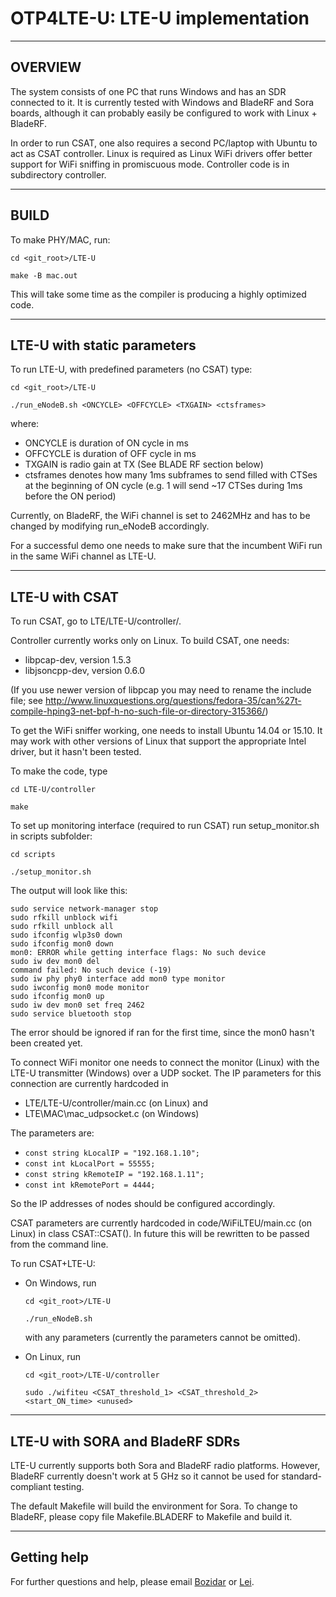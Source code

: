 # OTP4LTE-U: LTE-U implementation

***************************************************************************************
## OVERVIEW


The system consists of one PC that runs Windows and has an SDR
connected to it. It is currently tested with Windows and BladeRF and
Sora boards, although it can probably easily be configured to work
with Linux + BladeRF. 

In order to run CSAT, one also requires a second PC/laptop with Ubuntu
to act as CSAT controller. Linux is required as Linux WiFi drivers
offer better support for WiFi sniffing in promiscuous mode. Controller
code is in subdirectory controller.




***************************************************************************************
## BUILD


To make PHY/MAC, run:

`cd <git_root>/LTE-U`

`make -B mac.out`

This will take some time as the compiler is producing a highly optimized code. 



***************************************************************************************
## LTE-U with static parameters


To run LTE-U, with predefined parameters (no CSAT) type:

`cd <git_root>/LTE-U`

`./run_eNodeB.sh <ONCYCLE> <OFFCYCLE> <TXGAIN> <ctsframes>`

where:
- ONCYCLE is duration of ON cycle in ms
- OFFCYCLE is duration of OFF cycle in ms
- TXGAIN is radio gain at TX (See BLADE RF section below)
- ctsframes denotes how many 1ms subframes to send filled with CTSes at the beginning of ON cycle 
  (e.g. 1 will send ~17 CTSes during 1ms before the ON period)

Currently, on BladeRF, the WiFi channel is set to 2462MHz and has to be changed by
modifying run_eNodeB accordingly.

For a successful demo one needs to make sure that the incumbent WiFi
run in the same WiFi channel as LTE-U.






***************************************************************************************
## LTE-U with CSAT


To run CSAT, go to LTE/LTE-U/controller/. 

Controller currently works only on Linux. To build CSAT, one needs:
- libpcap-dev, version 1.5.3
- libjsoncpp-dev, version 0.6.0

(If you use newer version of libpcap you may need to rename the include file; see http://www.linuxquestions.org/questions/fedora-35/can%27t-compile-hping3-net-bpf-h-no-such-file-or-directory-315366/)

To get the WiFi sniffer working, one needs to install Ubuntu 14.04 or
15.10.  It may work with other versions of Linux that support the
appropriate Intel driver, but it hasn't been tested.

To make the code, type

  `cd LTE-U/controller`

  `make`


To set up monitoring interface (required to run CSAT) run
setup_monitor.sh in scripts subfolder:

  `cd scripts`

  `./setup_monitor.sh`


The output will look like this:

```
sudo service network-manager stop
sudo rfkill unblock wifi
sudo rfkill unblock all
sudo ifconfig wlp3s0 down
sudo ifconfig mon0 down
mon0: ERROR while getting interface flags: No such device
sudo iw dev mon0 del
command failed: No such device (-19)
sudo iw phy phy0 interface add mon0 type monitor
sudo iwconfig mon0 mode monitor
sudo ifconfig mon0 up
sudo iw dev mon0 set freq 2462
sudo service bluetooth stop
```

The error should be ignored if ran for the first time, since the mon0 hasn't been created yet. 




To connect WiFi monitor one needs to connect the monitor (Linux) with
the LTE-U transmitter (Windows) over a UDP socket. The IP parameters
for this connection are currently hardcoded in 
- LTE/LTE-U/controller/main.cc (on Linux) and
- LTE\MAC\mac_udpsocket.c (on Windows)

The parameters are:
- `const string kLocalIP = "192.168.1.10";`
- `const int kLocalPort = 55555;`
- `const string kRemoteIP = "192.168.1.11";`
- `const int kRemotePort = 4444;`

So the IP addresses of nodes should be configured accordingly. 

CSAT parameters are currently hardcoded in code/WiFiLTEU/main.cc (on
Linux) in class CSAT::CSAT(). In future this will be rewritten to be
passed from the command line.

To run CSAT+LTE-U:
- On Windows, run 

  `cd <git_root>/LTE-U`

  `./run_eNodeB.sh` 

  with any parameters (currently the parameters cannot be omitted).

- On Linux, run 

  `cd <git_root>/LTE-U/controller`

  `sudo ./wifiteu <CSAT_threshold_1> <CSAT_threshold_2> <start_ON_time> <unused>`
  



***************************************************************************************
## LTE-U with SORA and BladeRF SDRs

LTE-U currently supports both Sora and BladeRF radio platforms. However, BladeRF 
currently doesn't work at 5 GHz so it cannot be used for standard-compliant testing. 

The default Makefile will build the environment for Sora. To change to BladeRF, please copy 
file Makefile.BLADERF to Makefile and build it. 




***************************************************************************************
## Getting help

For further questions and help, please email [Bozidar](mailto:bozidar@microsoft.com) or [Lei](mailto:kanglei1130@gmail.com).
